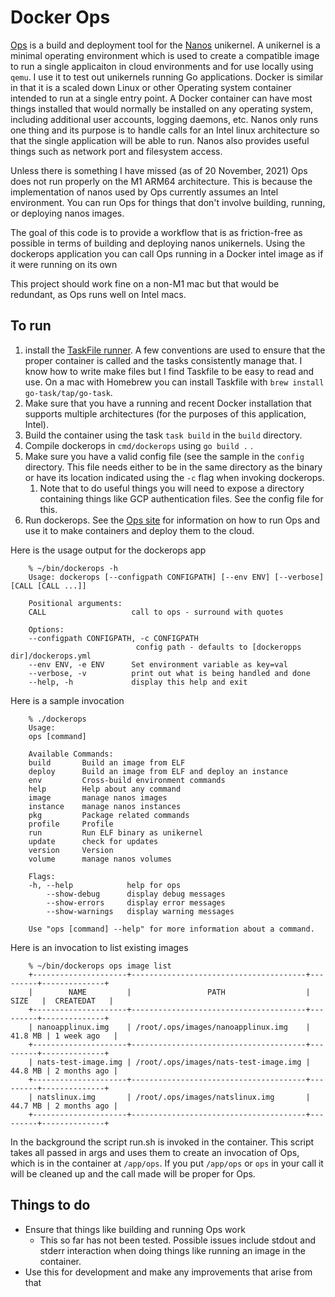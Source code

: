 # Docker Ops

[Ops](https://ops.city) is a build and deployment tool for the
[Nanos](https://nanovms.com/) unikernel. A unikernel is a minimal operating
environment which is used to create a compatible image to run a single
applicaiton in cloud environments and for use locally using `qemu`. I use it to
test out unikernels running Go applications. Docker is similar in that it is a
scaled down Linux or other Operating system container intended to run at a
single entry point. A Docker container can have most things installed that would
normally be installed on any operating system, including additional user
accounts, logging daemons, etc. Nanos only runs one thing and its purpose is to
handle calls for an Intel linux architecture so that the single application will
be able to run. Nanos also provides useful things such as network port and
filesystem access.

Unless there is something I have missed (as of 20 November, 2021) Ops does not
run properly on the M1 ARM64 architecture. This is because the implementation of
nanos used by Ops currently assumes an Intel environment. You can run Ops for
things that don't involve building, running, or deploying nanos images.

The goal of this code is to provide a workflow that is as friction-free as
possible in terms of building and deploying nanos unikernels. Using the
dockerops application you can call Ops running in a Docker intel image as if it
were running on its own

This project should work fine on a non-M1 mac but that would be redundant, as
Ops runs well on Intel macs.

## To run

1) install the [TaskFile runner](https://taskfile.dev/). A few conventions are
   used to ensure that the proper container is called and the tasks consistently
   manage that. I know how to write make files but I find Taskfile to be easy to
   read and use. On a mac with Homebrew you can install Taskfile with `brew
   install go-task/tap/go-task`.
2) Make sure that you have a running and recent Docker installation that
   supports multiple architectures (for the purposes of this application, Intel).
3) Build the container using the task `task build` in the `build` directory.
4) Compile dockerops in `cmd/dockerops` using `go build .` .
5) Make sure you have a valid config file (see the sample in the `config`
   directory. This file needs either to be in the same directory as the binary
   or have its location indicated using the `-c` flag when invoking dockerops.
   1) Note that to do useful things you will need to expose a directory
      containing things like GCP authentication files. See the config file for
      this. 
6) Run dockerops. See the [Ops site](https://ops.city/) for information on how
   to run Ops and use it to make containers and deploy them to the cloud.

Here is the usage output for the dockerops app

```
    % ~/bin/dockerops -h
    Usage: dockerops [--configpath CONFIGPATH] [--env ENV] [--verbose] [CALL [CALL ...]]

    Positional arguments:
    CALL                   call to ops - surround with quotes

    Options:
    --configpath CONFIGPATH, -c CONFIGPATH
                            config path - defaults to [dockeropps dir]/dockerops.yml
    --env ENV, -e ENV      Set environment variable as key=val
    --verbose, -v          print out what is being handled and done
    --help, -h             display this help and exit
```

Here is a sample invocation

```
    % ./dockerops
    Usage:
    ops [command]

    Available Commands:
    build       Build an image from ELF
    deploy      Build an image from ELF and deploy an instance
    env         Cross-build environment commands
    help        Help about any command
    image       manage nanos images
    instance    manage nanos instances
    pkg         Package related commands
    profile     Profile
    run         Run ELF binary as unikernel
    update      check for updates
    version     Version
    volume      manage nanos volumes

    Flags:
    -h, --help            help for ops
        --show-debug      display debug messages
        --show-errors     display error messages
        --show-warnings   display warning messages

    Use "ops [command] --help" for more information about a command.
```

Here is an invocation to list existing images

```
    % ~/bin/dockerops ops image list
    +---------------------+---------------------------------------+---------+--------------+
    |        NAME         |                 PATH                  |  SIZE   |  CREATEDAT   |
    +---------------------+---------------------------------------+---------+--------------+
    | nanoapplinux.img    | /root/.ops/images/nanoapplinux.img    | 41.8 MB | 1 week ago   |
    +---------------------+---------------------------------------+---------+--------------+
    | nats-test-image.img | /root/.ops/images/nats-test-image.img | 44.8 MB | 2 months ago |
    +---------------------+---------------------------------------+---------+--------------+
    | natslinux.img       | /root/.ops/images/natslinux.img       | 44.7 MB | 2 months ago |
    +---------------------+---------------------------------------+---------+--------------+
```

In the background the script run.sh is invoked in the container. This script
takes all passed in args and uses them to create an invocation of Ops, which is
in the container at `/app/ops`. If you put `/app/ops` or `ops` in your call it
will be cleaned up and the call made will be proper for Ops.

## Things to do
- Ensure that things like building and running Ops work
  - This so far has not been tested. Possible issues include stdout and stderr
    interaction when doing things like running an image in the container.
- Use this for development and make any improvements that arise from that
